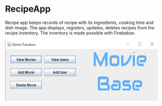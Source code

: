 # RecipeApp
Recipe app keeps records of recipe with its ingredients, cooking time and dish image.
The app displays, registers, updates, deletes recipes from the recipe inventory.
The inventory is made possible with Firebabse.

&nbsp;<img align="left" src="https://github.com/Yoloyoda/MovieBase/blob/master/MainScreen.PNG" width="500" height="200"/> 
<br/><br/><br/><br/><br/><br/><br/><br/><br/>
